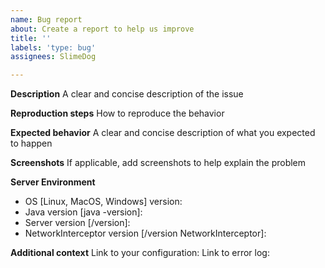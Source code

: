 ```yaml
---
name: Bug report
about: Create a report to help us improve
title: ''
labels: 'type: bug'
assignees: SlimeDog

---
```


**Description**
A clear and concise description of the issue

**Reproduction steps**
How to reproduce the behavior

**Expected behavior**
A clear and concise description of what you expected to happen

**Screenshots**
If applicable, add screenshots to help explain the problem

**Server Environment**
 - OS [Linux, MacOS, Windows] version: 
 - Java version [java -version]:
 - Server version [/version]: 
 - NetworkInterceptor version [/version NetworkInterceptor]: 

**Additional context**
 Link to your configuration:
 Link to error log:

